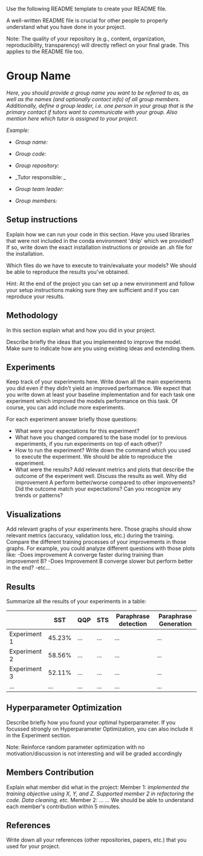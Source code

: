 Use the following README template to create your README file. 

A well-written README file is crucial for other people to properly understand what you have done in your project.

Note:  The quality of your repository (e.g., content, organization, reproducibility, transparency) will directly reflect on your final grade. This applies to the README file too. 

# Group Name

_Here, you should provide a group name you want to be referred to as, as well as the names (and optionally contact info) of all group members. Additionally, define a group leader, i.e. one person in your group that is the primary contact if tutors want to communicate with your group. Also mention here which tutor is assigned to your project._

_Example:_

-   _Group name:_
    
-   _Group code:_
    
-   _Group repository:_
    
-   _Tutor responsible: _
    
-   _Group team leader:_
    
-   _Group members:_


  
## Setup instructions 
Explain how we can run your code in this section. 
Have you used libraries that were not included in the conda environment 'dnlp' which we provided? 
If so, write down the exact installation instructions or provide an .sh file for the installation.

Which files do we have to execute to train/evaluate your models? 
We should be able to reproduce the results you've obtained. 

Hint: At the end of the project you can set up a new environment and follow your setup instructions making sure  they are sufficient and if you can reproduce your results. 

## Methodology
In this section explain what and how you did in your project. 

Describe briefly the ideas that you implemented to improve the model. Make sure to indicate how are you using existing ideas and extending them.

## Experiments
Keep track of your experiments here. 
Write down all the main experiments you did even if they didn't yield an improved performance. 
We expect that you write down at least your baseline implementation and for each task one experiment which improved the models performance on this task. 
Of course, you can add include more experiments.

For each experiment answer briefly those questions:

- What were your expectations for this experiment?
- What have you changed compared to the base model (or to previous experiments, if you run experiments on top of each other)?
-  How to run the experiment? 
Write down the command which you used to execute the experiment. We should be able to reproduce the experiment.
- What were the results?
 Add relevant metrics and plots that describe the outcome of the experiment well. 
Discuss the results as well. Why did improvement A perform better/worse compared to other improvements? Did the outcome match your expectations? Can you recognize any trends or patterns?


## Visualizations 
Add relevant graphs of your experiments here. Those graphs should show relevant metrics (accuracy, validation loss, etc.) during the training. Compare the  different training processes of your improvements in those graphs. 
For example, you could analyze different questions with those plots like: 
-Does improvement A converge faster during training than improvement B? 
-Does Improvement B converge slower but perform better in the end? 
-etc...

## Results 
Summarize all the results of your experiments in a table:

|                |SST               |QQP            |STS                        | Paraphrase detection | Paraphrase Generation
|----------------|-----------|------- |---------|----|-----------------------------|
|Experiment 1 |45.23%           |...            | ...|...|...
|Experiment 2          |58.56%            |...           |...|...|...
|Experiment 3        |52.11%|...|...|...|...
|...        |...|...|...|...|...
## Hyperparameter Optimization 
Describe briefly how you found your optimal hyperparameter. If you focussed strongly on Hyperparameter Optimization, you can also include it in the Experiment section. 

Note: Reinforce random parameter optimization with no motivation/discussion is not interesting and will be graded accordingly
## Members Contribution 
Explain what member did what in the project:
Member 1: _implemented the training objective using X, Y, and Z. Supported member 2 in refactoring the code. Data cleaning, etc._
Member 2: ...
...
We should be able to understand each member's contribution within 5 minutes. 

## References 
Write down all your references (other repositories, papers, etc.) that you used for your project.